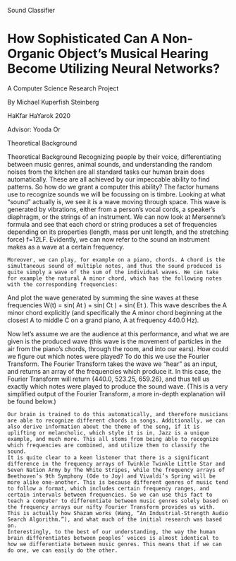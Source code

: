 Sound Classifier

<h1>How Sophisticated Can A Non-Organic Object’s Musical Hearing Become Utilizing Neural Networks?</h1>



A Computer Science Research Project

By Michael Kuperfish Steinberg

HaKfar HaYarok 2020

Advisor: Yooda Or

Theoretical Background

Theoretical Background
	Recognizing people by their voice, differentiating between music genres, animal sounds, and understanding the random noises from the kitchen are all standard tasks our human brain does automatically. These are all achieved by our impeccable ability to find patterns. So how do we grant a computer this ability?
	The factor humans use to recognize sounds we will be focussing on is timbre. Looking at what “sound” actually is, we see it is a wave moving through space. This wave is generated by vibrations, either from a person’s vocal cords, a speaker’s diaphragm, or the strings of an instrument. We can now look at Mersenne’s formula and see that each chord or string produces a set of frequencies depending on its properties (length, mass per unit length, and the stretching force) f=12LF. Evidently, we can now refer to the sound an instrument makes as a wave at a certain frequency.


	Moreover, we can play, for example on a piano, chords. A chord is the simultaneous sound of multiple notes, and thus the sound produced is quite simply a wave of the sum of the individual waves. We can take for example the natural A minor chord, which has the following notes with the corresponding frequencies:

 And plot the wave generated by summing the sine waves at these frequencies W(t) = sin( At ) + sin( Ct ) + sin( Et ). 
This wave describes the A minor chord explicitly (and specifically the A minor chord beginning at the closest A to middle C on a grand piano, A at frequency 440.0 Hz).

Now let’s assume we are the audience at this performance, and what we are given is the produced wave (this wave is the movement of particles in the air from the piano’s chords, through the room, and into our ears). How could we figure out which notes were played?
To do this we use the Fourier Transform. The Fourier Transform takes the wave we “hear” as an input, and returns an array of the frequencies which produce it. In this case, the Fourier Transform will return {440.0, 523.25, 659.26}, and thus tell us exactly which notes were played to produce the sound wave. (This is a very simplified output of the Fourier Transform, a more in-depth explanation will be found below.)

	Our brain is trained to do this automatically, and therefore musicians are able to recognize different chords in songs. Additionally, we can also derive information about the theme of the song, if it is uplifting or melancholic, which style it is in, Jazz is a unique example, and much more. This all stems from being able to recognize which frequencies are combined, and utilize them to classify the sound.
	It is quite clear to a keen listener that there is a significant difference in the frequency arrays of Twinkle Twinkle Little Star and Seven Nation Army by The White Stripes, while the frequency arrays of Beethoven’s 9th Symphony (Ode to Joy) and Vivaldi’s Spring will be more alike one-another. This is because different genres of music tend to follow a format, which includes certain frequency ranges, and certain intervals between frequencies. So we can use this fact to teach a computer to differentiate between music genres solely based on the frequency arrays our nifty Fourier Transform provides us with. This is actually how Shazam works (Wang, “An Industrial-Strength Audio Search Algorithm.”), and what much of the initial research was based on.
	Interestingly, to the best of our understanding, the way the human brain differentiates between peoples’ voices is almost identical to how we differentiate between music genres. This means that if we can do one, we can easily do the other.
